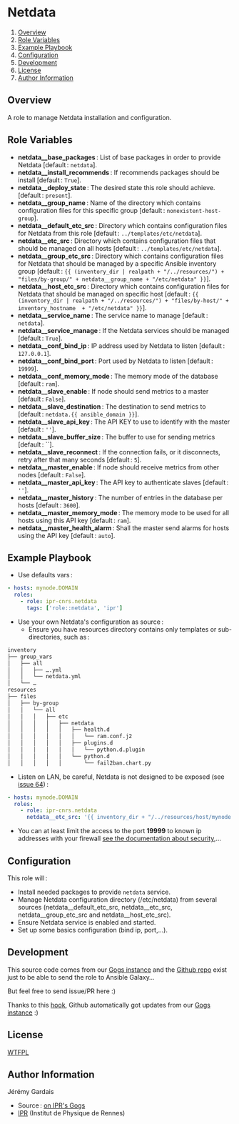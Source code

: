 # Netdata

1. [Overview](#overview)
2. [Role Variables](#role-variables)
3. [Example Playbook](#example-playbook)
4. [Configuration](#configuration)
5. [Development](#development)
6. [License](#license)
7. [Author Information](#author-information)

## Overview

A role to manage Netdata installation and configuration.

## Role Variables

* **netdata__base_packages** : List of base packages in order to provide Netdata [default : `netdata`].
* **netdata__install_recommends** : If recommends packages should be install [default : `True`].
* **netdata__deploy_state** : The desired state this role should achieve. [default : `present`].
* **netdata__group_name** : Name of the directory which contains configuration files for this specific group [default : `nonexistent-host-group`].
* **netdata__default_etc_src** : Directory which contains configuration files for Netdata from this role [default : `../templates/etc/netdata`].
* **netdata__etc_src** : Directory which contains configuration files that should be managed on all hosts [default : `../templates/etc/netdata`].
* **netdata__group_etc_src** : Directory which contains configuration files for Netdata that should be managed by a specific Ansible inventory group [default : `{{ (inventory_dir | realpath + "/../resources/") + "files/by-group/" + netdata__group_name + "/etc/netdata" }}`].
* **netdata__host_etc_src** : Directory which contains configuration files for Netdata that should be managed on specific host [default : `{{ (inventory_dir | realpath + "/../resources/") + "files/by-host/" + inventory_hostname  + "/etc/netdata" }}`].
* **netdata__service_name** : The service name to manage [default : `netdata`].
* **netdata__service_manage** : If the Netdata services should be managed [default : `True`].
* **netdata__conf_bind_ip** : IP address used by Netdata to listen [default : `127.0.0.1`].
* **netdata__conf_bind_port** : Port used by Netdata to listen [default : `19999`].
* **netdata__conf_memory_mode** : The memory mode of the database [default : `ram`].
* **netdata__slave_enable** : If node should send metrics to a master [default : `False`].
* **netdata__slave_destination** : The destination to send metrics to [default : `netdata.{{ ansible_domain }}`].
* **netdata__slave_api_key** : The API KEY to use to identify with the master [default : `''`].
* **netdata__slave_buffer_size** : The buffer to use for sending metrics [default : ``].
* **netdata__slave_reconnect** : If the connection fails, or it disconnects, retry after that many seconds [default : `5`].
* **netdata__master_enable** : If node should receive metrics from other nodes [default : `False`].
* **netdata__master_api_key** : The API key to authenticate slaves [default : `''`].
* **netdata__master_history** : The number of entries in the database per hosts [default : `3600`].
* **netdata__master_memory_mode** : The memory mode to be used for all hosts using this API key [default : `ram`].
* **netdata__master_health_alarm** : Shall the master send alarms for hosts using the API key [default : `auto`].

## Example Playbook

* Use defaults vars :

``` yaml
- hosts: mynode.DOMAIN
  roles:
    - role: ipr-cnrs.netdata
      tags: ['role::netdata', 'ipr']
```

* Use your own Netdata's configuration as source :
  * Ensure you have resources directory contains only templates or sub-directories, such as :

``` sh
inventory
├── group_vars
│   ├── all
│   │   ├── ….yml
│   │   └── netdata.yml
│   └── …
resources
├── files
│   ├── by-group
│   │   └── all
│   │   │   ├── etc
│   │   │   │   ├── netdata
│   │   │   │   │   ├── health.d
│   │   │   │   │   │   └── ram.conf.j2
│   │   │   │   │   ├── plugins.d
│   │   │   │   │   │   └── python.d.plugin
│   │   │   │   │   └── python.d
│   │   │   │   │       └── fail2ban.chart.py
```

* Listen on LAN, be careful, Netdata is not designed to be exposed (see [issue 64][netdata issue 164]) :
``` yml
- hosts: mynode.DOMAIN
  roles:
    - role: ipr-cnrs.netdata
      netdata__etc_src: '{{ inventory_dir + "/../resources/host/mynode.DOMAIN/etc/netdata/" }}'
```

  * You can at least limit the access to the port **19999** to known ip addresses with your firewall [see the documentation about security][netdata wiki security],…

## Configuration

This role will :
* Install needed packages to provide `netdata` service.
* Manage Netdata configuration directory (/etc/netdata) from several sources (netdata__default_etc_src, netdata__etc_src, netdata__group_etc_src and netdata__host_etc_src).
* Ensure Netdata service is enabled and started.
* Set up some basics configuration (bind ip, port,…).

## Development

This source code comes from our [Gogs instance][netdata source] and the [Github repo][netdata github] exist just to be able to send the role to Ansible Galaxy…

But feel free to send issue/PR here :)

Thanks to this [hook][gogs to github hook], Github automatically got updates from our [Gogs instance][netdata source] :)

## License

[WTFPL][wtfpl website]

## Author Information

Jérémy Gardais
* Source : [on IPR's Gogs][netdata source]
* [IPR][ipr website] (Institut de Physique de Rennes)

[gogs to github hook]: https://stackoverflow.com/a/21998477
[netdata source]: https://git.ipr.univ-rennes1.fr/cellinfo/ansible.netdata
[netdata github]: https://github.com/ipr-cnrs/netdata
[wtfpl website]: http://www.wtfpl.net/about/
[ipr website]: https://ipr.univ-rennes1.fr/
[netdata issue 164]: https://github.com/firehol/netdata/issues/164
[netdata wiki security]: https://github.com/firehol/netdata/wiki/netdata-security#protect-netdata-from-the-internet
